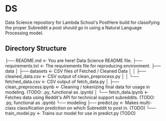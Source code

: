 # DS
Data Science repository for Lambda School's PostHere build for classifying the proper Subreddit a post should go in using a Natural Language Processing model.

## Directory Structure
├── README.md  <- You are here! Data Science README file.
├── requirements.txt  <- The requirements file for reproducing environment.
├── data
│    ├── datasets          <- CSV files of Fetched / Cleaned Data
│    │     ├── cleaned_data.csv <- CSV output of clean_preprocess.py
│    │     └── fetched_data.csv <- CSV output of fetch_data.py
│    ├── clean_preprocess.ipynb  <- Cleaning / tokenizing final data for usage in modeling.  (TODO: .py, functional as .ipynb)
│    └── fetch_data.ipynb  <- Fetches data using Reddit's API for technical support subreddits.  (TODO: .py, functional as .ipynb)
└──  modeling
      ├── predict.py <- Makes multi-class classification prediction on which Subreddit to post in.  (TODO)
      └── train_model.py <- Trains our model for use in predict.py  (TODO)
